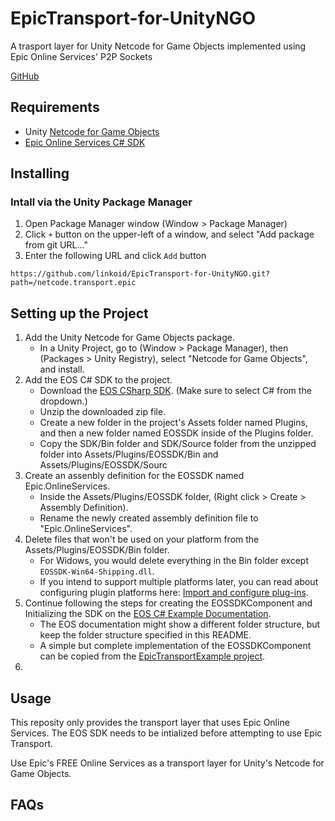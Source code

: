 # EpicTransport-for-UnityNGO
A trasport layer for Unity Netcode for Game Objects implemented using Epic Online Services' P2P Sockets

[GitHub](https://github.com/linkoid/EpicTransport-for-UnityNGO)

## Requirements
* Unity [Netcode for Game Objects](https://docs-multiplayer.unity3d.com/netcode/current/about/)
* [Epic Online Services C# SDK](https://dev.epicgames.com/en-US/sdk)

## Installing

### Intall via the Unity Package Manager
1. Open Package Manager window (Window > Package Manager)
1. Click `+` button on the upper-left of a window, and select "Add package from git URL..."
1. Enter the following URL and click `Add` button
```
https://github.com/linkoid/EpicTransport-for-UnityNGO.git?path=/netcode.transport.epic
```



## Setting up the Project
1. Add the Unity Netcode for Game Objects package.
	* In a Unity Project, go to (Window > Package Manager), then (Packages > Unity Registry), select "Netcode for Game Objects", and install.
1. Add the EOS C# SDK to the project.
	* Download the [EOS CSharp SDK](https://dev.epicgames.com/en-US/sdk). (Make sure to select C# from the dropdown.)
	* Unzip the downloaded zip file.
	* Create a new folder in the project's Assets folder named Plugins, and then a new folder named EOSSDK inside of the Plugins folder.
	* Copy the SDK/Bin folder and SDK/Source folder from the unzipped folder into Assets/Plugins/EOSSDK/Bin and Assets/Plugins/EOSSDK/Sourc
1. Create an assenbly definition for the EOSSDK named Epic.OnlineServices.
	* Inside the Assets/Plugins/EOSSDK folder, (Right click > Create > Assembly Definition).
	* Rename the newly created assembly definition file to "Epic.OnlineServices".
1. Delete files that won't be used on your platform from the Assets/Plugins/EOSSDK/Bin folder.
	* For Widows, you would delete everything in the Bin folder except `EOSSDK-Win64-Shipping.dll`.
	* If you intend to support multiple platforms later, you can read about configuring plugin platforms here: [Import and configure plug-ins](https://docs.unity3d.com/Manual/PluginInspector.html).
1. Continue following the steps for creating the EOSSDKComponent and Initializing the SDK on the [EOS C# Example Documentation](https://dev.epicgames.com/docs/epic-online-services/eos-get-started/working-with-the-eos-sdk/eossdkc-sharp-getting-started#integration).
	* The EOS documentation might show a different folder structure, but keep the folder structure specified in this README.
	* A simple but complete implementation of the EOSSDKComponent can be copied from the [EpicTransportExample project](TODO).
1. 



## Usage
This reposity only provides the transport layer that uses Epic Online Services.
The EOS SDK needs to be intialized before attempting to use Epic Transport.

Use Epic's FREE Online Services as a transport layer for Unity's Netcode for Game Objects. 

## FAQs







